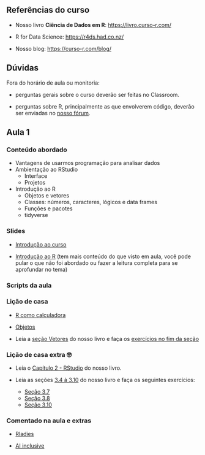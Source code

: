 
<!-- README.md is generated from README.Rmd. Please edit that file -->

## Referências do curso

  - Nosso livro **Ciência de Dados em R**: <https://livro.curso-r.com/>

  - R for Data Science: <https://r4ds.had.co.nz/>

  - Nosso blog: <https://curso-r.com/blog/>

## Dúvidas

Fora do horário de aula ou monitoria:

  - perguntas gerais sobre o curso deverão ser feitas no Classroom.

  - perguntas sobre R, principalmente as que envolverem código, deverão
    ser enviadas no [nosso fórum](https://discourse.curso-r.com/).

## Aula 1

### Conteúdo abordado

  - Vantagens de usarmos programação para analisar dados
  - Ambientação ao RStudio
      - Interface
      - Projetos
  - Introdução ao R
      - Objetos e vetores
      - Classes: números, caracteres, lógicos e data frames
      - Funções e pacotes
      - tidyverse

### Slides

  - [Introdução ao
    curso](https://curso-r.github.io/main-r4ds-1/slides/01-introducao-ao-curso.html)

  - [Introdução ao
    R](https://curso-r.github.io/main-r4ds-1/slides/02-introducao-ao-r.html)
    (tem mais conteúdo do que visto em aula, você pode pular o que não
    foi abordado ou fazer a leitura completa para se aprofundar no tema)

### Scripts da aula

### Lição de casa

  - [R como
    calculadora](https://livro.curso-r.com/3-2-r-como-calculadora.html#exerc%C3%ADcios)

  - [Objetos](https://livro.curso-r.com/3-3-objetosfuncoes#exerc%C3%ADcios-1)

  - Leia a [seção Vetores](https://livro.curso-r.com/3-6-vetores.html)
    do nosso livro e faça os [exercícios no fim da
    seção](https://livro.curso-r.com/3-6-vetores.html#exerc%C3%ADcios-2)

### Lição de casa extra 🤓

  - Leia o [Capítulo 2 -
    RStudio](https://livro.curso-r.com/2-rstudio.html) do nosso livro.

  - Leia as seções [3.4
    à 3.10](https://livro.curso-r.com/3-4-data-frames.html) do nosso
    livro e faça os seguintes exercícios:
    
      - [Seção 3.7](https://livro.curso-r.com/3-7-testes-l%C3%B3gicos.html#exerc%C3%ADcios-4)
      - [Seção 3.8](https://livro.curso-r.com/3-8-valoresespeciais#exerc%C3%ADcios-5)
      - [Seção 3.10](https://livro.curso-r.com/3-10-mais-sobre-data-frames.html#exerc%C3%ADcios-4)

### Comentado na aula e extras

  - [Rladies](https://benubah.github.io/r-community-explorer/rladies.html)

  - [AI inclusive](https://www.ai-inclusive.org/)

<!-- ## Aula 2 -->

<!-- ### Conteúdo abordado -->

<!-- - Importação de arquivos -->

<!--   - arquivos de texto -->

<!--   - arquivos Excel -->

<!-- - Exportação de arquivos -->

<!-- - Manipulação de bases -->

<!--   - `select()` -->

<!--   - `arrange()` -->

<!--   - pipe `%>%` -->

<!-- ## Aula 3 -->

<!-- ### Conteúdo abordado -->

<!-- - Manipulação de bases -->

<!--   - `filter()` -->

<!--   - `mutate()` -->

<!-- ## Aula 4 -->

<!-- ### Conteúdo abordado -->

<!-- - Manipulação de bases -->

<!--   - `group_by()` e `summarise()` -->

<!--   - juntando duas bases -->

<!-- ## Aula 5 -->

<!-- ### Conteúdo abordado -->

<!-- - Gráficos -->

<!--   - Gráficos de pontos (dispersão) -->

<!--   - Gráficos de barras -->

<!-- ## Aula 6 -->

<!-- ### Conteúdo abordado -->

<!-- - Gráficos -->

<!--   - Boxplots e histogramas -->

<!--   - Customizando gráficos -->

<!-- ## Aula 7 -->

<!-- ### Conteúdo abordado -->

<!-- - Relatórios em R Markdown -->

<!--   - Introdução ao R Markdown -->

<!--   - Construindo relatórios em HTML, PDF e Word -->
